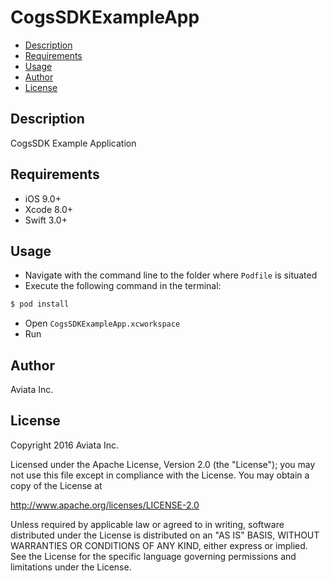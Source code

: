 # CogsSDKExampleApp

<!-- toc -->
- [Description](#description)
- [Requirements](#requirements)
- [Usage](#usage)
- [Author](#author)
- [License](#license)

<!-- tocstop -->

## Description

CogsSDK Example Application

## Requirements

* iOS 9.0+
* Xcode 8.0+
* Swift 3.0+

## Usage

* Navigate with the command line to the folder where ``Podfile`` is situated
* Execute the following command in the terminal:

```bash
$ pod install
```
* Open `CogsSDKExampleApp.xcworkspace`
* Run

## Author

Aviata Inc.

## License

Copyright 2016 Aviata Inc.

Licensed under the Apache License, Version 2.0 (the "License");
you may not use this file except in compliance with the License.
You may obtain a copy of the License at

http://www.apache.org/licenses/LICENSE-2.0

Unless required by applicable law or agreed to in writing, software
distributed under the License is distributed on an "AS IS" BASIS,
WITHOUT WARRANTIES OR CONDITIONS OF ANY KIND, either express or implied.
See the License for the specific language governing permissions and
limitations under the License.
